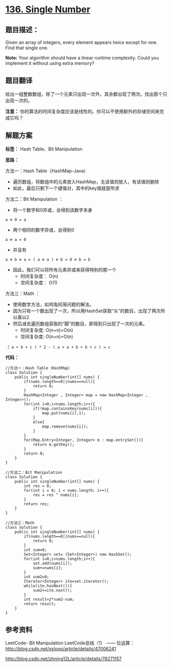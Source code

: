 # [136. Single Number](https://leetcode.com/problems/single-number/description/)

## 题目描述：

Given an array of integers, every element appears *twice* except for one. Find that single one.

**Note:**
	Your algorithm should have a linear runtime complexity. Could you implement it without using extra memory?

## 题目翻译

给出一组整数数组，除了一个元素只出现一次外，其余都出现了两次。找出那个只出现一次的。

**注意：**
你的算法的时间复杂度应该是线性的。你可以不使用额外的存储空间来完成它吗？

## 解题方案

**标签：** Hash Table、Bit Manipulation

**思路：**

方法一：Hash Table（HashMap-Java）

 - 遍历数组，将数组中的元素放入HashMap，无该值则放入，有该值则删除
 - 如此，最后只剩下一个键值对，其中的key值就是所求

方法二：Bit Manipulation ：

- 将一个数字和0异或，会得到该数字本身

```
a ⊕ 0 = a
```

- 两个相同的数字异或，会得到0

```
a ⊕ a = 0
```

- 并且有

```
a ⊕ b ⊕ a = ( a ⊕ a ) ⊕ b = 0 ⊕ b = b
```

- 因此，我们可以将所有元素异或来获得特别的那一个
     - 时间复杂度： O(n)
     - 空间复杂度： O(1)

方法三：Math ： 

- 使用数学方法，如鸡兔同笼问题的解法。
- 因为只有一个数出现了一次，所以用HashSet获取“头”的数目，出现了两次所以乘以2
- 然后减去遍历数组获取的“脚”的数目，即得到只出现了一次的元素。
    - 时间复杂度: O(n+n)=O(n)
    - 空间复杂度: O(n+n)=O(n)

```
（ a + b + c ) * 2 - ( a + a + b + b + c ) = c
```

**代码：**

```
//方法一：Hash Table（HashMap）
class Solution {
    public int singleNumber(int[] nums) {
        if(nums.length==0||nums==null){
            return 0;
        }
        HashMap<Integer , Integer> map = new HashMap<Integer , Integer>();
        for(int i=0;i<nums.length;i++){
            if(!map.containsKey(nums[i])){
                map.put(nums[i],1);
            }
            else{
                map.remove(nums[i]);
            }
        }
        for(Map.Entry<Integer, Integer> m : map.entrySet()){
            return m.getKey();
        }
        return 0;
    }
}
```

```
//方法二：Bit Manipulation
class Solution {
    public int singleNumber(int[] nums) {
        int res = 0;
        for(int i = 0; i < nums.length; i++){
            res = res ^ nums[i];
        }
        return res;
    }
}
```

```
//方法三：Math
class Solution {
    public int singleNumber(int[] nums) {
        if(nums.length==0||nums==null){
            return 0;
        }
        int sum=0;
        Set<Integer> set= (Set<Integer>) new HashSet();
        for(int i=0;i<nums.length;i++){
            set.add(nums[i]);
            sum+=nums[i];
        }
        int sum2=0;
        Iterator<Integer> ite=set.iterator();
        while(ite.hasNext()){
            sum2+=ite.next();
        }
        int result=2*sum2-sum;
        return result;
    }
}
```
 
## 参考资料

LeetCode- Bit Manipulation LeetCode总结（1） —— 位运算：http://blog.csdn.net/xsloop/article/details/47006241

http://blog.csdn.net/zhning12L/article/details/78271157